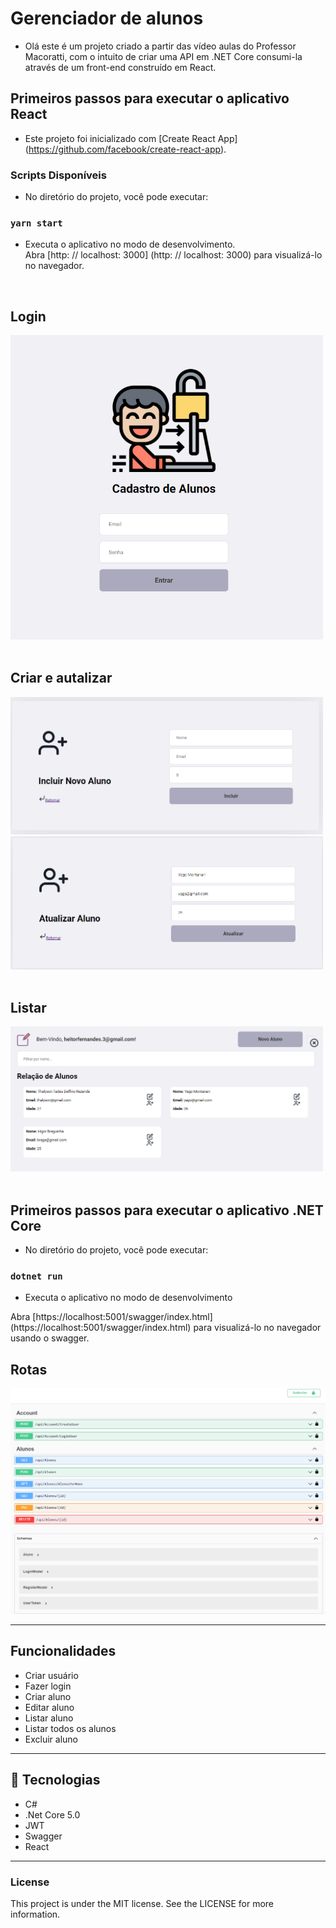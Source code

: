 # Gerenciador de alunos

 - Olá este é um projeto criado a partir das vídeo aulas 
  do Professor Macoratti, com o intuito de criar uma API em .NET Core 
  consumi-la através de um front-end construído em React. 


## Primeiros passos para executar o aplicativo React

- Este projeto foi inicializado com [Create React App] (https://github.com/facebook/create-react-app).

### Scripts Disponíveis

- No diretório do projeto, você pode executar:

### `yarn start`

- Executa o aplicativo no modo de desenvolvimento. \
Abra [http: // localhost: 3000] (http: // localhost: 3000) para visualizá-lo no navegador.

</br>

<h2>Login</h2>

<div >
<img src="./assets/login.png" width="500" />
</div>

</br>

<h2>Criar e autalizar</h2>

<div>
<img src="./assets/create.png" width="500" />
<img src="./assets/update.png" width="500" />
</div>

</br>

<h2>Listar</h2>

<div>
<img src="./assets/list.png" width="500" />
</div>

</br>

## Primeiros passos para executar o aplicativo .NET Core

- No diretório do projeto, você pode executar:

### `dotnet run`

- Executa o aplicativo no modo de desenvolvimento

Abra [https://localhost:5001/swagger/index.html] (https://localhost:5001/swagger/index.html) para visualizá-lo no navegador usando o swagger.

<h2>Rotas</h2>

<div>
<img src="./assets/swaggerDocApi.png"/>
</div>

___

## Funcionalidades


- Criar usuário
- Fazer login
- Criar aluno
- Editar aluno
- Listar aluno
- Listar todos os alunos
- Excluir aluno

___

## 🚀 Tecnologias

 - C#
 - .Net Core 5.0
 - JWT
 - Swagger
 - React 

___

<h3>License</h3> 
</div>

This project is under the MIT license. See the LICENSE for more information.
